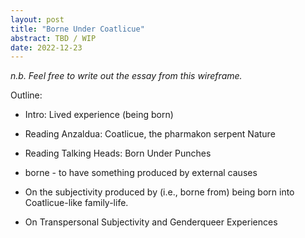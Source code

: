 ```yaml
---
layout: post
title: "Borne Under Coatlicue"
abstract: TBD / WIP
date: 2022-12-23
---
```


*n.b. Feel free to write out the essay from this wireframe.*

Outline:

* Intro: Lived experience (being born)

* Reading Anzaldua: Coatlicue, the pharmakon serpent Nature

* Reading Talking Heads: Born Under Punches

* borne - to have something produced by external causes

* On the subjectivity produced by (i.e., borne from) being born into Coatlicue-like family-life.

* On Transpersonal Subjectivity and Genderqueer Experiences

